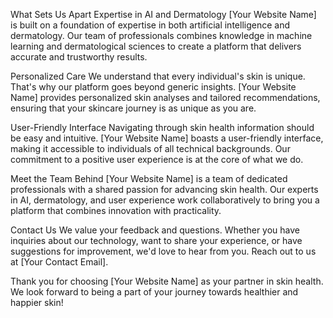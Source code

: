 What Sets Us Apart
Expertise in AI and Dermatology
[Your Website Name] is built on a foundation of expertise in both artificial intelligence and dermatology. Our team of professionals combines knowledge in machine learning and dermatological sciences to create a platform that delivers accurate and trustworthy results.

Personalized Care
We understand that every individual's skin is unique. That's why our platform goes beyond generic insights. [Your Website Name] provides personalized skin analyses and tailored recommendations, ensuring that your skincare journey is as unique as you are.

User-Friendly Interface
Navigating through skin health information should be easy and intuitive. [Your Website Name] boasts a user-friendly interface, making it accessible to individuals of all technical backgrounds. Our commitment to a positive user experience is at the core of what we do.

Meet the Team
Behind [Your Website Name] is a team of dedicated professionals with a shared passion for advancing skin health. Our experts in AI, dermatology, and user experience work collaboratively to bring you a platform that combines innovation with practicality.

Contact Us
We value your feedback and questions. Whether you have inquiries about our technology, want to share your experience, or have suggestions for improvement, we'd love to hear from you. Reach out to us at [Your Contact Email].

Thank you for choosing [Your Website Name] as your partner in skin health. We look forward to being a part of your journey towards healthier and happier skin!
